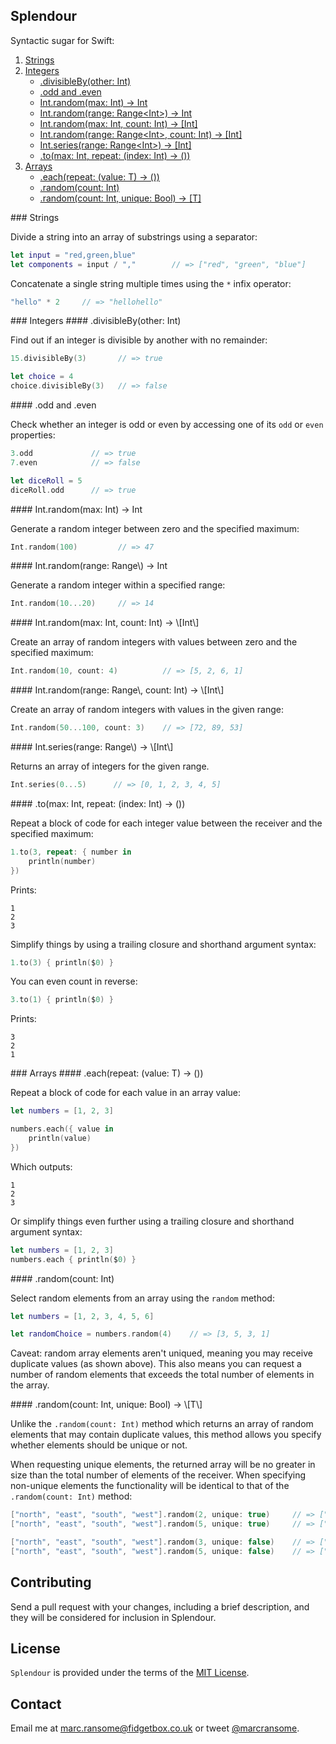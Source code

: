 ## Splendour
Syntactic sugar for Swift:

1. [Strings](#Strings)
2. [Integers](#Integers)
    * [.divisibleBy(other: Int)](#IntegersDivisibleBy)
    * [.odd and .even](#IntegersOddEven)
    * [Int.random(max: Int) -> Int](#IntegersRandom)
    * [Int.random(range: Range\<Int\>) -> Int](#IntegersRandomRange)
    * [Int.random(max: Int, count: Int) -> \[Int\]](#IntegersRandomCount)
    * [Int.random(range: Range\<Int\>, count: Int) -> \[Int\]](#IntegersRandomRangeCount)
    * [Int.series(range: Range\<Int\>) -> \[Int\]](#IntegersSeries)
    * [.to(max: Int, repeat: (index: Int) -> ())](#IntegersTo)
3. [Arrays](#Arrays)
    * [.each(repeat: (value: T) -> ())](#ArraysEach)
    * [.random(count: Int)](#ArraysRandom)
    * [.random(count: Int, unique: Bool) -> \[T\]](#ArraysRandomUnique)

<a name="Strings"/>
### Strings

Divide a string into an array of substrings using a separator:

```swift
let input = "red,green,blue"
let components = input / ","		// => ["red", "green", "blue"]
```

Concatenate a single string multiple times using the `*` infix operator:

```swift
"hello" * 2		// => "hellohello"
```
<a name="Integers"/>
### Integers

<a name="IntegersDivisibleBy"/>
#### .divisibleBy(other: Int)

Find out if an integer is divisible by another with no remainder:

```swift
15.divisibleBy(3)       // => true

let choice = 4
choice.divisibleBy(3)   // => false
```

<a name="IntegersOddEven"/>
#### .odd and .even

Check whether an integer is odd or even by accessing one of its `odd` or `even` properties:

```swift
3.odd             // => true
7.even            // => false

let diceRoll = 5
diceRoll.odd      // => true
```

<a name="IntegersRandom"/>
#### Int.random(max: Int) -> Int

Generate a random integer between zero and the specified maximum:

```swift
Int.random(100)			// => 47
```

<a name="IntegersRandomRange">
#### Int.random(range: Range\<Int\>) -> Int

Generate a random integer within a specified range:

```swift
Int.random(10...20)		// => 14
```

<a name="IntegersRandomCount"/>
#### Int.random(max: Int, count: Int) -> \[Int\]

Create an array of random integers with values between zero and the specified maximum:

```swift
Int.random(10, count: 4)          // => [5, 2, 6, 1]
```

<a name="IntegersRandomRangeCount"/>
#### Int.random(range: Range\<Int\>, count: Int) -> \[Int\]

Create an array of random integers with values in the given range:

```swift
Int.random(50...100, count: 3)    // => [72, 89, 53]
```

<a name="IntegersSeries"/>
#### Int.series(range: Range\<Int\>) -> \[Int\]

Returns an array of integers for the given range.

```swift
Int.series(0...5)      // => [0, 1, 2, 3, 4, 5]
```

<a name="IntegersTo"/>
#### .to(max: Int, repeat: (index: Int) -> ())

Repeat a block of code for each integer value between the receiver and the specified maximum:

```swift
1.to(3, repeat: { number in
    println(number)
})
```

Prints:

```
1
2
3
```

Simplify things by using a trailing closure and shorthand argument syntax:

```swift
1.to(3) { println($0) }
```

You can even count in reverse:

```swift
3.to(1) { println($0) }
```

Prints:

```
3
2
1
```
<a name="Arrays"/>
### Arrays

<a name="ArraysEach"/>
#### .each(repeat: (value: T) -> ())

Repeat a block of code for each value in an array value:

```swift
let numbers = [1, 2, 3]

numbers.each({ value in
    println(value)
})
```

Which outputs:

```
1
2
3
```

Or simplify things even further using a trailing closure and shorthand argument syntax:

```swift
let numbers = [1, 2, 3]
numbers.each { println($0) }
```

<a name="ArraysRandom"/>
#### .random(count: Int)

Select random elements from an array using the `random` method:

```swift
let numbers = [1, 2, 3, 4, 5, 6]

let randomChoice = numbers.random(4)    // => [3, 5, 3, 1]
```

Caveat: random array elements aren't uniqued, meaning you may receive duplicate values (as shown above). This also means you can request a number of random elements that exceeds the total number of elements in the array.

<a name="ArraysRandomUnique"/>
#### .random(count: Int, unique: Bool) -> \[T\]

Unlike the `.random(count: Int)` method which returns an array of random elements that may contain duplicate values, this method allows you specify whether elements should be unique or not.

When requesting unique elements, the returned array will be no greater in size than the total number of elements of the receiver. When specifying non-unique elements the functionality will be identical to that of the `.random(count: Int)` method:

```swift
["north", "east", "south", "west"].random(2, unique: true)     // => ["east", "north"]
["north", "east", "south", "west"].random(5, unique: true)     // => ["west", "north", "east", "south"]

["north", "east", "south", "west"].random(3, unique: false)    // => ["south", "north", "south"]
["north", "east", "south", "west"].random(5, unique: false)    // => ["west", "north", "east", "north", "west"]
```

## Contributing
Send a pull request with your changes, including a brief description, and they will be considered for inclusion in Splendour.

## License
`Splendour` is provided under the terms of the [MIT License](http://opensource.org/licenses/mit-license.php).

## Contact
Email me at [marc.ransome@fidgetbox.co.uk](mailto:marc.ransome@fidgetbox.co.uk) or tweet [@marcransome](http://www.twitter.com/marcransome).
